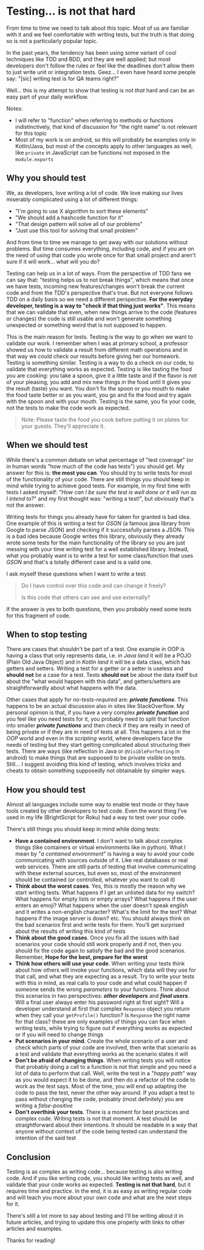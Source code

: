# Testing… is not that hard

From time to time we need to talk about this topic. Most of us are familiar with it and we feel comfortable with writing tests, but the truth is that doing so is not a particularly popular topic.

In the past years, the tendency has been using some variant of cool techniques like TDD and BDD, and they are well applied; but most developers don't follow the rules or feel like the deadlines don't allow them to just write unit or integration tests. Geez… I even have heard some people say: "[sic] writing test is for QA teams right?"

Well… this is my attempt to show that testing is not _that_ hard and can be an easy part of your daily workflow.

Notes:

- I will refer to "function" when referring to methods or functions indistinctively, that kind of discussion for "the right name" is not relevant for this topic
- Most of my work is on android, so this will probably be examples only in Kotlin/Java, but most of the concepts apply to other languages as well, like `private` in JavaScript can be functions not exposed in the `module.exports`

## Why you should test

We, as developers, love writing a lot of code. We love making our lives miserably complicated using a lot of different things:

- "I'm going to use X algorithm to sort these elements"
- "We should add a hashcode function for it"
- "That design pattern will solve all of our problems"
- "Just use this tool for solving that small problem"

And from time to time we manage to get away with our solutions without problems. But time consumes everything, including code, and if you are on the need of using that code you wrote once for that small project and aren't sure if it will work… what will you do?

Testing can help us in a lot of ways. From the perspective of TDD fans we can say that: "testing helps us to not break things", which means that once we have tests, incoming new features/changes won't break the current code and from the TDD's perspective that's true. But not everyone follows TDD on a daily basis so we need a different perspective. **For the everyday developer, testing is a way to "check if that thing just works"**. This means that we can validate that even, when new things arrive to the code (features or changes) the code is still usable and won't generate something unexpected or something weird that is not supposed to happen.

This is the main reason for tests. Testing is the way to go when we want to validate our work. I remember when I was at primary school, a professor showed us how to validate a result from different math operations and in that way we could check our results before giving her our homework. Testing is something similar. Testing is a way to do a check on our code, to validate that everything works as expected. Testing is like tasting the food you are cooking: you take a spoon, give it a little taste and if the flavor is not of your pleasing, you add and mix new things in the food until it gives you the result (taste) you want. You don't fix the spoon or you mouth to make the food taste better or as you want, you go and fix the food and try again with the spoon and with your mouth. Testing is the same, you fix your code, not the tests to make the code work as expected.

> Note: Please taste the food you cook before putting it on plates for your guests. They'll appreciate it.

## When we should test

While there's a common debate on what percentage of "test coverage" (or in human words "how much of the code has tests") you should get. My answer for this is: **the most you can**. You should try to write tests for most of the functionality of your code. There are still things you should keep in mind while trying to achieve good tests. For example, in my first time with tests I asked myself: "_How can I be sure the test is well done or it will run as I intend to?_" and my first thought was: "writing a test!", but obviously that's not the answer.

Writing tests for things you already have for taken for granted is bad idea. One example of this is writing a test for _GSON_ (a famous java library from Google to parse JSON) and checking if it successfully parses a JSON. This is a bad idea because Google writes this library, obviously they already wrote some tests for the main functionality of the library so you are just messing with your time writing test for a well established library. Instead, what you probably want is to write a test for some class/function that uses _GSON_ and that's a totally different case and is a valid one.

I ask myself these questions when I want to write a test:

> Do I have control over this code and can change it freely?
>
> Is this code that others can see and use externally?

If the answer is yes to both questions, then you probably need some tests for this fragment of code.

## When to stop testing

There are cases that shouldn't be part of a test. One example in OOP is having a class that only represents data, i.e. in _Java land_ it will be a POJO (Plain Old Java Object) and in _Kotlin land_ it will be a data class, which has getters and setters. Writing a test for a getter or a setter is useless and **should not** be a case for a test. Tests **should not** be about the data itself but about the "what would happen with this data", and getters/setters are straightforwardly about what happens with the data.

Other cases that apply for _no-tests-required_ are: **_private functions_**. This happens to be an actual discussion also in sites like StackOverflow. My personal opinion is that, if you have a very complex **_private function_** and you feel like you need tests for it, you probably need to split that function into smaller **_private functions_** and then check if they are really in need of being private or if they are in need of tests at all. This happens a lot in the _OOP_ world and even in the _scripting_ world, where developers face the needs of testing but they start getting complicated about structuring their tests. There are ways (like reflection in Java or `@VisibleForTesting` in android) to make things that are supposed to be private visible on tests. Still… I suggest avoiding this kind of testing, which involves tricks and cheats to obtain something supposedly not obtainable by simpler ways.

## How you should test

Almost all languages include some way to enable test mode or they have tools created by other developers to test code. Even the worst thing I've used in my life (BrightScript for Roku) had a way to test over your code.

There's still things you should keep in mind while doing tests:

- **Have a contained environment**. I don't want to talk about complex things (like containers or virtual environments like in python). What I mean by "_a contained environment_" is having a way to avoid your code communicating with sources outside of it. Like real databases or real web services. There are still parts of testing that involve communicating with these external sources, but even so, most of the environment should be contained (or controlled, whatever you want to call it)
- **Think about the worst cases**. Yes, this is mostly the reason why we start writing tests. What happens if I get an unlisted data for my switch? What happens for empty lists or empty arrays? What happens if the user enters an emoji? What happens when the user doesn't speak english and it writes a non-english character? What's the limit for the text? What happens if the image server is down? etc. You should always think on the bad scenarios first and write tests for them. You'll get surprised about the results of writing this kind of tests
- **Think about the good cases**. Once you fix all the issues with bad scenarios your code should still work properly and if not, then you should fix the code again to satisfy the bad and the good scenarios. Remember, **Hope for the best, prepare for the worst**
- **Think how others will use your code**. When writing your tests think about how others will invoke your functions, which data will they use for that call, and what they are expecting as a result. Try to write your tests with this in mind, as real calls to your code and what could happen if someone sends the wrong _parameters_ to your functions. Think about this scenarios in two perspectives: _**other developers**_ and _**final users**_. Will a final user always enter his password right at first sight? Will a developer understand at first that complex `Response` object you return when they call your `getProfile()` function? Is `Response` the right name for that class? these are only examples of things you can face when writing tests, while trying to figure out if everything works as expected or if you will need to change things
- **Put scenarios in your mind**. Create the whole scenario of a user and check which parts of your code are involved, then write that scenario as a test and validate that everything works as the scenario states it will
- **Don't be afraid of changing things**. When writing tests you will notice that probably doing a call to a function is not that simple and you need a lot of data to perform that call. Well, write the test in a "_happy path_" way as you would expect it to be done, and then do a refactor of the code to work as the test says. Most of the time, you will end up adapting the code to pass the test, never the other way around. If you adapt a test to pass without changing the code, probably (most definitely) you are writing a _false-positive_
- **Don't overthink your tests**. There is a moment for best practices and complex code. Writing tests is not that moment. A test should be straightforward about their intentions. It should be readable in a way that anyone without context of the code being tested can understand the intention of the said test

## Conclusion

Testing is as complex as writing code… because testing is also writing code. And if you like writing code, you should like writing tests as well, and validate that your code works as expected. **Testing is not that hard**, but it requires time and practice. In the end, it is as easy as writing regular code and will teach you more about your own code and what are the next steps for it.

There's still a lot more to say about testing and I'll be writing about it in future articles, and trying to update this one properly with links to other articles and examples.

Thanks for reading!
